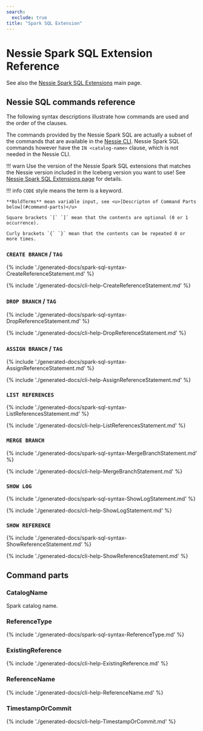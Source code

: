 ```yaml
---
search:
  exclude: true
title: "Spark SQL Extension"
---
```


# Nessie Spark SQL Extension Reference

See also the [Nessie Spark SQL Extensions](/guides/sql/) main page.

## Nessie SQL commands reference

The following syntax descriptions illustrate how commands are used and the order of
the clauses.

The commands provided by the Nessie Spark SQL are actually a subset of the commands
that are available in the [Nessie CLI](cli.md). Nessie Spark SQL commands however
have the `IN <catalog-name>` clause, which is not needed in the Nessie CLI.

!!! warn
    Use the version of the Nessie Spark SQL extensions that matches the Nessie version included
    in the Iceberg version you want to use! See [Nessie Spark SQL Extensions page](/guides/sql/)
    for details.

!!! info
    `CODE` style means the term is a keyword.

    **BoldTerms** mean variable input, see <u>[Descripton of Command Parts below](#command-parts)</u>

    Square brackets `[` `]` mean that the contents are optional (0 or 1 occurrence).

    Curly brackets `{` `}` mean that the contents can be repeated 0 or more times.

### **`CREATE BRANCH` / `TAG`**

{% include './generated-docs/spark-sql-syntax-CreateReferenceStatement.md' %}

{% include './generated-docs/cli-help-CreateReferenceStatement.md' %}

### **`DROP BRANCH` / `TAG`**

{% include './generated-docs/spark-sql-syntax-DropReferenceStatement.md' %}

{% include './generated-docs/cli-help-DropReferenceStatement.md' %}

### **`ASSIGN BRANCH` / `TAG`**

{% include './generated-docs/spark-sql-syntax-AssignReferenceStatement.md' %}

{% include './generated-docs/cli-help-AssignReferenceStatement.md' %}

### **`LIST REFERENCES`**

{% include './generated-docs/spark-sql-syntax-ListReferencesStatement.md' %}

{% include './generated-docs/cli-help-ListReferencesStatement.md' %}

### **`MERGE BRANCH`**

{% include './generated-docs/spark-sql-syntax-MergeBranchStatement.md' %}

{% include './generated-docs/cli-help-MergeBranchStatement.md' %}

### **`SHOW LOG`**

{% include './generated-docs/spark-sql-syntax-ShowLogStatement.md' %}

{% include './generated-docs/cli-help-ShowLogStatement.md' %}

### **`SHOW REFERENCE`**

{% include './generated-docs/spark-sql-syntax-ShowReferenceStatement.md' %}

{% include './generated-docs/cli-help-ShowReferenceStatement.md' %}

## Command parts

### **CatalogName**

Spark catalog name.

### **ReferenceType**

{% include './generated-docs/spark-sql-syntax-ReferenceType.md' %}

### **ExistingReference**

{% include './generated-docs/cli-help-ExistingReference.md' %}

### **ReferenceName**

{% include './generated-docs/cli-help-ReferenceName.md' %}

### **TimestampOrCommit**

{% include './generated-docs/cli-help-TimestampOrCommit.md' %}
